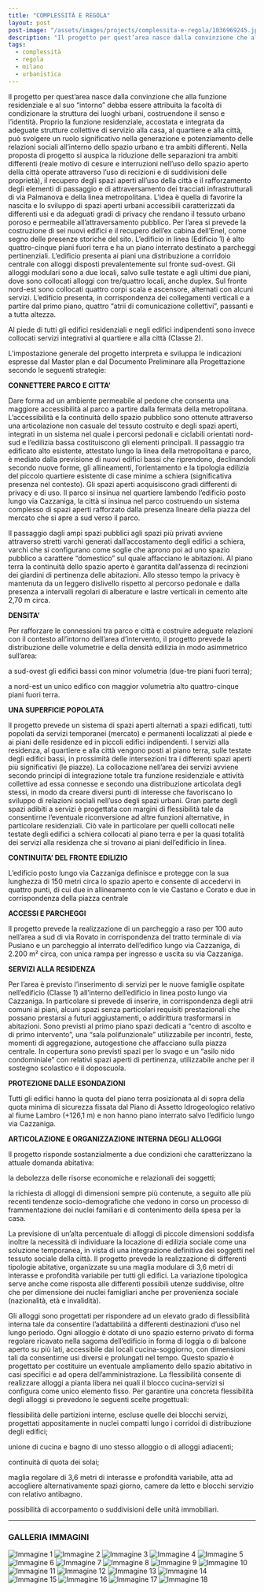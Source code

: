 ```yaml
---
title: "COMPLESSITÀ E REGOLA"
layout: post
post-image: "/assets/images/projects/complessita-e-regola/1036969245.jpg"
description: "Il progetto per quest’area nasce dalla convinzione che alla funzione residenziale e al suo “intorno” debba essere attribuita la facoltà di condizionare la struttura dei luoghi urbani, costruendone il senso e l’identità."
tags:
  - complessità
  - regola
  - milano
  - urbanistica
---
```


Il progetto per quest’area nasce dalla convinzione che alla funzione residenziale e al suo “intorno” debba essere attribuita la facoltà di condizionare la struttura dei luoghi urbani, costruendone il senso e l’identità. Proprio la funzione residenziale, accostata e integrata da adeguate strutture collettive di servizio alla casa, al quartiere e alla città, può svolgere un ruolo significativo nella generazione e potenziamento delle relazioni sociali all’interno dello spazio urbano e tra ambiti differenti. Nella proposta di progetto si auspica la riduzione delle separazioni tra ambiti differenti (reale motivo di cesure e interruzioni nell’uso dello spazio aperto della città operate attraverso l’uso di recizioni e di suddivisioni delle proprietà), il recupero degli spazi aperti all’uso della città e il rafforzamento degli elementi di passaggio e di attraversamento dei tracciati infrastrutturali di via Palmanova e della linea metropolitana. L’idea è quella di favorire la nascita e lo sviluppo di spazi aperti urbani accessibili caratterizzati da differenti usi e da adeguati gradi di privacy che rendano il tessuto urbano poroso e permeabile all’attraversamento pubblico. Per l’area si prevede la costruzione di sei nuovi edifici e il recupero dell’ex cabina dell’Enel, come segno delle presenze storiche del sito. L’edificio in linea (Edificio 1) è alto quattro-cinque piani fuori terra e ha un piano interrato destinato a parcheggi pertinenziali. L’edificio presenta ai piani una distribuzione a corridoio centrale con alloggi disposti prevalentemente sul fronte sud-ovest. Gli alloggi modulari sono a due locali, salvo sulle testate e agli ultimi due piani, dove sono collocati alloggi con tre/quattro locali, anche duplex. Sul fronte nord-est sono collocati quattro corpi scala e ascensore, alternati con alcuni servizi. L’edificio presenta, in corrispondenza dei collegamenti verticali e a partire dal primo piano, quattro “atrii di comunicazione collettivi”, passanti e a tutta altezza.

Al piede di tutti gli edifici residenziali e negli edifici indipendenti sono invece collocati servizi integrativi al quartiere e alla città (Classe 2).

L’impostazione generale del progetto interpreta e sviluppa le indicazioni espresse dal Master plan e dal Documento Preliminare alla Progettazione secondo le seguenti strategie:

**CONNETTERE PARCO E CITTA’**

Dare forma ad un ambiente permeabile al pedone che consenta una maggiore accessibilità al parco a partire dalla fermata della metropolitana. L’accessibilità e la continuità dello spazio pubblico sono ottenute attraverso una articolazione non casuale del tessuto costruito e degli spazi aperti, integrati in un sistema nel quale i percorsi pedonali e ciclabili orientati nord-sud e l’edilizia bassa costituiscono gli elementi principali. Il passaggio tra edificato alto esistente, attestato lungo la linea della metropolitana e parco, è mediato dalla previsione di nuovi edifici bassi che riprendono, declinandoli secondo nuove forme, gli allineamenti, l’orientamento e la tipologia edilizia del piccolo quartiere esistente di case minime a schiera (significativa presenza nel contesto). Gli spazi aperti acquisiscono gradi differenti di privacy e di uso. Il parco si insinua nel quartiere lambendo l’edificio posto lungo via Cazzaniga, la città si insinua nel parco costruendo un sistema complesso di spazi aperti rafforzato dalla presenza lineare della piazza del mercato che si apre a sud verso il parco.

Il passaggio dagli ampi spazi pubblici agli spazi più privati avviene attraverso stretti varchi generati dall’accostamento degli edifici a schiera, varchi che si configurano come soglie che aprono poi ad uno spazio pubblico a carattere “domestico” sul quale affacciano le abitazioni. Al piano terra la continuità dello spazio aperto è garantita dall’assenza di recinzioni dei giardini di pertinenza delle abitazioni. Allo stesso tempo la privacy è mantenuta da un leggero dislivello rispetto al percorso pedonale e dalla presenza a intervalli regolari di alberature e lastre verticali in cemento alte 2,70 m circa.

**DENSITA’**

Per rafforzare le connessioni tra parco e città e costruire adeguate relazioni con il contesto all’intorno dell’area d’intervento, il progetto prevede la distribuzione delle volumetrie e della densità edilizia in modo asimmetrico sull’area:

a sud-ovest gli edifici bassi con minor volumetria (due-tre piani fuori terra);

a nord-est un unico edifico con maggior volumetria alto quattro-cinque piani fuori terra.

**UNA SUPERFICIE POPOLATA**

Il progetto prevede un sistema di spazi aperti alternati a spazi edificati, tutti popolati da servizi temporanei (mercato) e permanenti localizzati al piede e ai piani delle residenze ed in piccoli edifici indipendenti. I servizi alla residenza, al quartiere e alla città vengono posti al piano terra, sulle testate degli edifici bassi, in prossimità delle intersezioni tra i differenti spazi aperti più significativi (le piazze). La collocazione nell’area dei servizi avviene secondo principi di integrazione totale tra funzione residenziale e attività collettive ad essa connesse e secondo una distribuzione articolata degli stessi, in modo da creare diversi punti di interesse che favoriscano lo sviluppo di relazioni sociali nell’uso degli spazi urbani. Gran parte degli spazi adibiti a servizi è progettata con margini di flessibilità tale da consentirne l’eventuale riconversione ad altre funzioni alternative, in particolare residenziali. Ciò vale in particolare per quelli collocati nelle testate degli edifici a schiera collocati al piano terra e per la quasi totalità dei servizi alla residenza che si trovano ai piani dell’edificio in linea.

**CONTINUITA’ DEL FRONTE EDILIZIO**

L’edificio posto lungo via Cazzaniga definisce e protegge con la sua lunghezza di 150 metri circa lo spazio aperto e consente di accedervi in quattro punti, di cui due in allineamento con le vie Castano e Corato e due in corrispondenza della piazza centrale

**ACCESSI E PARCHEGGI**

Il progetto prevede la realizzazione di un parcheggio a raso per 100 auto nell’area a sud di via Rovato in corrispondenza del tratto terminale di via Pusiano e un parcheggio al interrato dell’edifico lungo via Cazzaniga, di 2.200 m² circa, con unica rampa per ingresso e uscita su via Cazzaniga.

**SERVIZI ALLA RESIDENZA**

Per l’area è previsto l’inserimento di servizi per le nuove famiglie ospitate nell’edificio (Classe 1) all’interno dell’edificio in linea posto lungo via Cazzaniga. In particolare si prevede di inserire, in corrispondenza degli atrii comuni ai piani, alcuni spazi senza particolari requisiti prestazionali che possano prestarsi a futuri aggiustamenti, o addirittura trasformarsi in abitazioni. Sono previsti al primo piano spazi dedicati a “centro di ascolto e di primo intervento”, una “sala polifunzionale” utilizzabile per incontri, feste, momenti di aggregazione, autogestione che affacciano sulla piazza centrale. In copertura sono previsti spazi per lo svago e un “asilo nido condominiale” con relativi spazi aperti di pertinenza, utilizzabile anche per il sostegno scolastico e il doposcuola.

**PROTEZIONE DALLE ESONDAZIONI**

Tutti gli edifici hanno la quota del piano terra posizionata al di sopra della quota minima di sicurezza fissata dal Piano di Assetto Idrogeologico relativo al fiume Lambro (+126,1 m) e non hanno piano interrato salvo l’edificio lungo via Cazzaniga.

**ARTICOLAZIONE E ORGANIZZAZIONE INTERNA DEGLI ALLOGGI**

Il progetto risponde sostanzialmente a due condizioni che caratterizzano la attuale domanda abitativa:

la debolezza delle risorse economiche e relazionali dei soggetti;

la richiesta di alloggi di dimensioni sempre più contenute, a seguito alle più recenti tendenze socio-demografiche che vedono in corso un processo di frammentazione dei nuclei familiari e di contenimento della spesa per la casa.

La previsione di un’alta percentuale di alloggi di piccole dimensioni soddisfa inoltre la necessità di individuare la locazione di edilizia sociale come una soluzione temporanea, in vista di una integrazione definitiva dei soggetti nel tessuto sociale della città. Il progetto prevede la realizzazione di differenti tipologie abitative, organizzate su una maglia modulare di 3,6 metri di interasse e profondità variabile per tutti gli edifici. La variazione tipologica serve anche come risposta alle differenti possibili utenze suddivise, oltre che per dimensione dei nuclei famigliari anche per provenienza sociale (nazionalità, età e invalidità).

Gli alloggi sono progettati per rispondere ad un elevato grado di flessibilità interna tale da consentire l’adattabilità a differenti destinazioni d’uso nel lungo periodo. Ogni alloggio è dotato di uno spazio esterno privato di forma regolare ricavato nella sagoma dell’edificio in forma di loggia o di balcone aperto su più lati, accessibile dai locali cucina-soggiorno, con dimensioni tali da consentirne usi diversi e prolungati nel tempo. Questo spazio è progettato per costituire un eventuale ampliamento dello spazio abitativo in casi specifici e ad opera dell’amministrazione. La flessibilità consente di realizzare alloggi a pianta libera nei quali il blocco cucina-servizi si configura come unico elemento fisso. Per garantire una concreta flessibilità degli alloggi si prevedono le seguenti scelte progettuali:

flessibilità delle partizioni interne, escluse quelle dei blocchi servizi, progettati appositamente in nuclei compatti lungo i corridoi di distribuzione degli edifici;

unione di cucina e bagno di uno stesso alloggio o di alloggi adiacenti;

continuità di quota dei solai;

maglia regolare di 3,6 metri di interasse e profondità variabile, atta ad accogliere alternativamente spazi giorno, camere da letto e blocchi servizio con relativo antibagno.

possibilità di accorpamento o suddivisioni delle unità immobiliari.

---

### GALLERIA IMMAGINI
![Immagine 1](/assets/images/projects/complessita-e-regola/1036969245.jpg)
![Immagine 2](/assets/images/projects/complessita-e-regola/1126889188.jpg)
![Immagine 3](/assets/images/projects/complessita-e-regola/1282751599.jpg)
![Immagine 4](/assets/images/projects/complessita-e-regola/1562876663.jpg)
![Immagine 5](/assets/images/projects/complessita-e-regola/1577673600.jpg)
![Immagine 6](/assets/images/projects/complessita-e-regola/1591701587.jpg)
![Immagine 7](/assets/images/projects/complessita-e-regola/1660528264.jpg)
![Immagine 8](/assets/images/projects/complessita-e-regola/1726281752.jpg)
![Immagine 9](/assets/images/projects/complessita-e-regola/1735830641.jpg)
![Immagine 10](/assets/images/projects/complessita-e-regola/1968796326.jpg)
![Immagine 11](/assets/images/projects/complessita-e-regola/198020265.jpg)
![Immagine 12](/assets/images/projects/complessita-e-regola/299968110.jpg)
![Immagine 13](/assets/images/projects/complessita-e-regola/34699654.jpg)
![Immagine 14](/assets/images/projects/complessita-e-regola/398446840.jpg)
![Immagine 15](/assets/images/projects/complessita-e-regola/39903885.jpg)
![Immagine 16](/assets/images/projects/complessita-e-regola/419485066.jpg)
![Immagine 17](/assets/images/projects/complessita-e-regola/939934219.jpg)
![Immagine 18](/assets/images/projects/complessita-e-regola/985259332.jpg)
